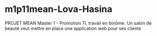 # m1p11mean-Lova-Hasina
PROJET MEAN Master 1 - Promotion 11, travail en binôme. Un salon de beauté veut mettre en place une application web pour ses clients
